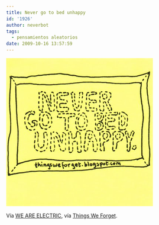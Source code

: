 ```yaml
---
title: Never go to bed unhappy
id: '1926'
author: neverbot
tags:
  - pensamientos aleatorios
date: 2009-10-16 13:57:59
---
```


[![](./never-go-to-bed-unhappy/tumblr_krl9ztBV3J1qzcz7jo1_400.jpg)](http://pineappleupsidedown.tumblr.com/post/214387727)

Vía [WE ARE ELECTRIC](http://pineappleupsidedown.tumblr.com/post/214387727), vía [Things We Forget](http://thingsweforget.blogspot.com/).